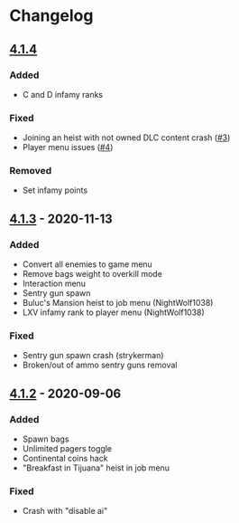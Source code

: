 # Changelog

## [4.1.4]

### Added

- C and D infamy ranks

### Fixed

- Joining an heist with not owned DLC content crash ([#3])
- Player menu issues ([#4])

### Removed

- Set infamy points

## [4.1.3] - 2020-11-13

### Added

- Convert all enemies to game menu
- Remove bags weight to overkill mode
- Interaction menu
- Sentry gun spawn
- Buluc's Mansion heist to job menu (NightWolf1038)
- LXV infamy rank to player menu (NightWolf1038)

### Fixed

- Sentry gun spawn crash (strykerman)
- Broken/out of ammo sentry guns removal

## [4.1.2] - 2020-09-06

### Added

- Spawn bags
- Unlimited pagers toggle
- Continental coins hack
- "Breakfast in Tijuana" heist in job menu

### Fixed

- Crash with "disable ai"

[4.1.4]: https://github.com/pierre-josselin/ultimate-trainer/releases/tag/4.1.4
[4.1.3]: https://github.com/pierre-josselin/ultimate-trainer/releases/tag/4.1.3
[4.1.2]: https://github.com/pierre-josselin/ultimate-trainer/releases/tag/4.1.2

[#3]: https://github.com/pierre-josselin/ultimate-trainer/issues/3
[#4]: https://github.com/pierre-josselin/ultimate-trainer/issues/4